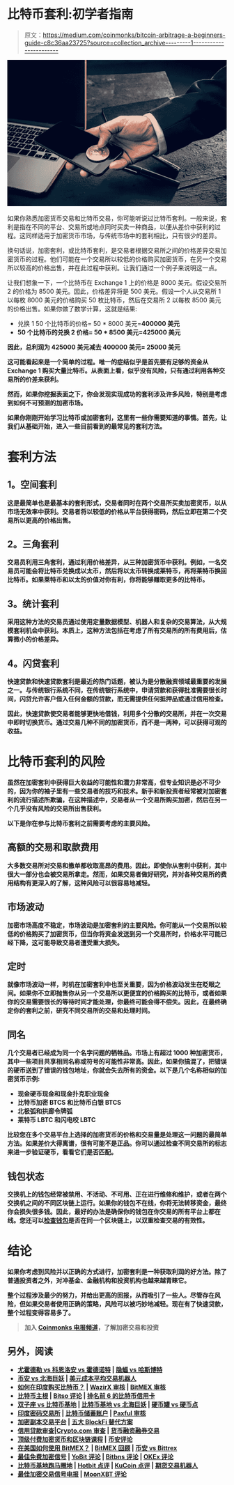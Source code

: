 # 比特币套利:初学者指南

> 原文：<https://medium.com/coinmonks/bitcoin-arbitrage-a-beginners-guide-c8c36aa23725?source=collection_archive---------1----------------------->

![](img/5e98ee6d24eda46f3af40da463ef6396.png)

如果你熟悉加密货币交易和比特币交易，你可能听说过比特币套利。一般来说，套利是指在不同的平台、交易所或地点同时买卖一种商品，以便从差价中获利的过程。这同样适用于加密货币市场，与传统市场中的套利相比，只有很少的差异。

换句话说，加密套利，或比特币套利，是交易者根据交易所之间的价格差异交易加密货币的过程。他们可能在一个交易所以较低的价格购买加密货币，在另一个交易所以较高的价格出售，并在此过程中获利。让我们通过一个例子来说明这一点。

让我们想象一下，一个比特币在 Exchange 1 上的价格是 8000 美元。假设交易所 2 的价格为 8500 美元。因此，价格差异将是 500 美元。假设一个人从交易所 1 以每枚 8000 美元的价格购买 50 枚比特币，然后在交易所 2 以每枚 8500 美元的价格出售。如果你做了数学计算，这就是结果:

*   兑换 1 50 个比特币的价格= 50 * 8000 美元=**400000 美元**
*   **50 个比特币的兑换 2 价格= 50 * 8500 美元=**425000 美元****

******因此，总利润为 425000 美元减去 400000 美元= 25000 美元******

****这可能看起来是一个简单的过程。唯一的症结似乎是首先要有足够的资金从 Exchange 1 购买大量比特币。从表面上看，似乎没有风险，只有通过利用各种交易所的价差来获利。****

****然而，如果你挖掘表面之下，你会发现实现成功的套利涉及许多风险，特别是考虑到如何不可预测的加密市场。****

****如果你刚刚开始学习比特币或加密套利，这里有一些你需要知道的事情。首先，让我们从基础开始，进入一些目前看到的最常见的套利方法。****

# ****套利方法****

## ******1。空间套利******

****这是最简单也是最基本的套利形式，交易者同时在两个交易所买卖加密货币，以从市场无效率中获利。交易者将以较低的价格从平台获得密码，然后立即在第二个交易所以更高的价格出售。****

## ******2。三角套利******

****交易员利用三角套利，通过利用价格差异，从三种加密货币中获利。例如，一名交易员可能会将比特币兑换成以太币，然后将以太币转换成莱特币，再将莱特币换回比特币。如果莱特币和以太的价值对你有利，你将能够赚取更多的比特币。****

## ******3。统计套利******

****采用这种方法的交易员通过使用定量数据模型、机器人和复杂的交易算法，从大规模套利机会中获利。本质上，这种方法包括在考虑了所有交易所的所有费用后，估算微小的价格差异。****

## ******4。闪贷套利******

****快速贷款和快速贷款套利是最近的热门话题，被认为是分散融资领域最重要的发展之一。与传统银行系统不同，在传统银行系统中，申请贷款和获得批准需要很长时间，闪贷允许客户借入任何金额的贷款，而无需提供任何抵押品或通过信用检查。****

****因此，快速贷款使交易者能够更快地借钱，利用多个分散的交易所，并在一次交易中即时切换货币。通过交易几种不同的加密货币，而不是一两种，可以获得可观的收益。****

# ****比特币套利的风险****

****虽然在加密套利中获得巨大收益的可能性和潜力非常高，但专业知识是必不可少的，因为你的袖子里有一些交易者的技巧和技术。新手和新投资者经常被对加密套利的流行描述所欺骗，在这种描述中，交易者从一个交易所购买加密，然后在另一个几乎没有风险的交易所出售获利。****

****以下是你在参与比特币套利之前需要考虑的主要风险。****

## ******高额的交易和取款费用******

****大多数交易所对交易和撤单都收取高昂的费用。因此，即使你从套利中获利，其中很大一部分也会被交易所拿走。然而，如果交易者做好研究，并对各种交易所的费用结构有更深入的了解，这种风险可以很容易地减轻。****

## ******市场波动******

****加密市场高度不稳定，市场波动是加密套利的主要风险。你可能从一个交易所以较低的价格购买了加密货币，但当你将资金发送到另一个交易所时，价格水平可能已经下降，这可能导致交易者遭受重大损失。****

## ******定时******

****就像市场波动一样，时机在加密套利中也至关重要，因为价格波动发生在眨眼之间。如果你不立即抛售你从另一个交易所以更便宜的价格购买的比特币，或者如果你的交易需要很长的等待时间才能处理，你最终可能会得不偿失。因此，在最终确定你的套利之前，研究不同交易所的交易和处理时间。****

## ******同名******

****几个交易者已经成为同一个名字问题的牺牲品。市场上有超过 1000 种加密货币，其中一些项目共享相同名称或符号的可能性非常高。因此，如果你搞混了，把错误的硬币送到了错误的钱包地址，你就会失去所有的资金。以下是几个名称相似的加密货币示例:****

*   ****现金硬币现金和现金扑克职业现金****
*   ****比特币加密 BTCS 和比特币白银 BTCS****
*   ****北极弧和拱廊令牌弧****
*   ****莱特币 LBTC 和闪电咬 LBTC****

****比较您在多个交易平台上选择的加密货币的价格和交易量是处理这一问题的最简单方法。如果差价大得离谱，很有可能不是正品。你可以通过检查不同交易所的标志来进一步验证硬币，看看它们是否匹配。****

## ******钱包状态******

****交换机上的钱包经常被禁用、不活动、不可用、正在进行维修和维护，或者在两个交换机之间的不同区块链上运行。如果你的钱包不在线，你将无法转移资金，最终你会损失很多钱。因此，最好的办法是确保你的钱包在你交易的所有平台上都在线。您还可以[检查钱包](https://blog.wazirx.com/best-bitcoin-wallet-india/)是否在同一个区块链上，以双重检查交易的有效性。****

# ****结论****

****如果你考虑到风险并以正确的方式进行，加密套利是一种获取利润的好方法。除了普通投资者之外，对冲基金、金融机构和投资机构也越来越青睐它。****

****整个过程涉及最少的努力，并给出更高的回报，从而吸引了一些人。尽管存在风险，但如果交易者使用正确的策略，风险可以被巧妙地减轻。现在有了快速贷款，整个过程变得容易多了。****

> ****加入 [Coinmonks 电报频道](https://t.me/coincodecap)，了解加密交易和投资****

## ****另外，阅读****

*   ****[尤霍德勒 vs 科恩洛安 vs 霍德诺特](/coinmonks/youhodler-vs-coinloan-vs-hodlnaut-b1050acde55a) | [隐蝠 vs 哈斯博特](https://blog.coincodecap.com/cryptohopper-vs-haasbot)****
*   ****[币安 vs 北海巨妖](https://blog.coincodecap.com/binance-vs-kraken) | [美元成本平均交易机器人](https://blog.coincodecap.com/pionex-dca-bot)****
*   ****[如何在印度购买比特币？](/coinmonks/buy-bitcoin-in-india-feb50ddfef94) | [WazirX 审核](/coinmonks/wazirx-review-5c811b074f5b) | [BitMEX 审核](https://blog.coincodecap.com/bitmex-review)****
*   ****[比特币主根](https://blog.coincodecap.com/bitcoin-taproot) | [Bitso 评论](https://blog.coincodecap.com/bitso-review) | [排名前 6 的比特币信用卡](/coinmonks/bitcoin-credit-card-bc8ab6f377c6)****
*   ****[双子座 vs 比特币基地](https://blog.coincodecap.com/gemini-vs-coinbase) | [比特币基地 vs 北海巨妖](https://blog.coincodecap.com/kraken-vs-coinbase) | [硬币罐 vs 硬币点](https://blog.coincodecap.com/coinspot-vs-coinjar)****
*   ****[印度密码交易所](/coinmonks/bitcoin-exchange-in-india-7f1fe79715c9) | [比特币储蓄账户](/coinmonks/bitcoin-savings-account-e65b13f92451) | [Paxful 审核](/coinmonks/paxful-review-4daf2354ab70)****
*   ****[加密副本交易平台](/coinmonks/top-10-crypto-copy-trading-platforms-for-beginners-d0c37c7d698c) | [五大 BlockFi 替代方案](https://blog.coincodecap.com/blockfi-alternatives)****
*   ****[信用贷款审查](/coinmonks/coinloan-review-18128b9badc4)|[Crypto.com 审查](/coinmonks/crypto-com-review-f143dca1f74c) | [货币融资融券交易](/coinmonks/huobi-margin-trading-b3b06cdc1519)****
*   ****[顶级付费加密货币和区块链课程](https://blog.coincodecap.com/blockchain-courses) | [币安评论](/coinmonks/binance-review-ee10d3bf3b6e)****
*   ****[在美国如何使用 BitMEX？](https://blog.coincodecap.com/use-bitmex-in-usa) | [BitMEX 回顾](https://blog.coincodecap.com/bitmex-review) | [币安 vs Bittrex](https://blog.coincodecap.com/binance-vs-bittrex)****
*   ****[最佳免费加密信号](https://blog.coincodecap.com/free-crypto-signals) | [YoBit 评论](/coinmonks/yobit-review-175464162c62) | [Bitbns 评论](/coinmonks/bitbns-review-38256a07e161) | [OKEx 评论](/coinmonks/okex-review-6b369304110f)****
*   ****[比特币基地跑马圈地](https://blog.coincodecap.com/coinbase-staking) | [Hotbit 点评](/coinmonks/hotbit-review-cd5bec41dafb) | [KuCoin 点评](https://blog.coincodecap.com/kucoin-review) | [期货交易机器人](/coinmonks/futures-trading-bots-5a282ccee3f5)****
*   ****[最佳加密交易信号电报](/coinmonks/best-crypto-signals-telegram-5785cdbc4b2b) | [MoonXBT 评论](/coinmonks/moonxbt-review-6e4ab26d037)****
